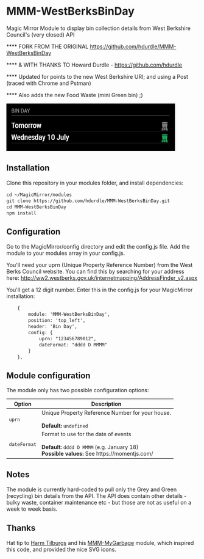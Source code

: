 # MMM-WestBerksBinDay
Magic Mirror Module to display bin collection details from West Berkshire Council's (very closed) API


**** FORK FROM THE ORIGINAL https://github.com/hdurdle/MMM-WestBerksBinDay

**** & WITH THANKS TO Howard Durdle - https://github.com/hdurdle

**** Updated for points to the new West Berkshire URI; and using a Post (traced with Chrome and Pstman)

**** Also adds the new Food Waste (mini Green bin) ;)


![Screenshot](screenshot.png "Screenshot")

## Installation

Clone this repository in your modules folder, and install dependencies:

    cd ~/MagicMirror/modules 
    git clone https://github.com/hdurdle/MMM-WestBerksBinDay.git
    cd MMM-WestBerksBinDay
    npm install 


## Configuration

Go to the MagicMirror/config directory and edit the config.js file. Add the module to your modules array in your config.js.

You'll need your uprn (Unique Property Reference Number) from the West Berks Council website. You can find this by searching for your address here: http://ww2.westberks.gov.uk/internetmapping/AddressFinder_v2.aspx

You'll get a 12 digit number. Enter this in the config.js for your MagicMirror installation:

        {
            module: 'MMM-WestBerksBinDay',
            position: 'top_left',
            header: 'Bin Day',
            config: {
                uprn: "123456789012",
                dateFormat: "dddd D MMMM"
            }
        },

## Module configuration
The module only has two possible configuration options:

<table>
  <thead>
    <tr>
      <th>Option</th>
      <th>Description</th>
    </tr>
  </thead>
  <tbody>
    <tr>
      <td><code>uprn</code></td>
      <td>Unique Property Reference Number for your house.<br /><br /><strong>Default: </strong><code>undefined</code></td>
    </tr>
    <tr>
      <td><code>dateFormat</code></td>
      <td>Format to use for the date of events <br /><br /><strong>Default: </strong><code>dddd D MMMM</code> (e.g. January 18)<br /><strong>Possible values: </strong>See https://momentjs.com/</td>
    </tr>
  </tbody>
</table>

## Notes

The module is currently hard-coded to pull only the Grey and Green (recycling) bin details from the API. The API does contain other details - bulky waste, container maintenance etc - but those are not as useful on a week to week basis.

## Thanks

Hat tip to [Harm Tilburgs](https://github.com/htilburgs) and his [MMM-MyGarbage](https://github.com/htilburgs/MMM-MyGarbage) module, which inspired this code, and provided the nice SVG icons.
